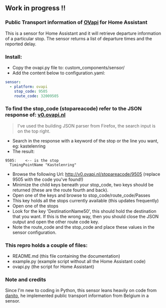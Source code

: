## Work in progress !!


### Public Transport information of [OVapi](http://www.ovapi.nl) for Home Assistant

This is a sensor for Home Assistant and it will retrieve departure information of a particular stop. The sensor returns a list of departure times and the reported delay.

### Install:
- Copy the ovapi.py file to: custom_components/sensor/
- Add the content below to configuration.yaml:

```yaml
sensor:
  - platform: ovapi
    stop_code: 9505
    route_code: 32009505
```

### To find the stop_code (stopareacode) refer to the JSON response of: [v0.ovapi.nl](http://v0.ovapi.nl/stopareacode)
> I've used the building JSON parser from Firefox, the search input is on the top right.

- Search in the response with a keyword of the stop or the line you want, eg: kastelenring
- The result:
```
9505:    <-- is the stop
  TimingPointName "Kastelenring"
```
- Browse the following Url: http://v0.ovapi.nl/stopareacode/9505 (replace 9505 with the code you've found!)
- Minimize the child keys beneath your stop_code, two keys should be returned (these are the route fourth and back).
- Open one of the keys and browse to stop_code/route_code/Passes
- This key holds all the stops currently available (this updates frequently)
- Open one of the stops
- Look for the key 'DestinationName50', this should hold the destination that you want. If this is the wrong way, then you should close the JSON output and open the other route code key.
- Note the route_code and the stop_code and place these values in the sensor configuration.

### This repro holds a couple of files:
- README.md (this file containing the documentation)
- example.py (example script without all the Home Assistant code)
- ovapi.py (the script for Home Assistant)

### Note and credits
Since I'm new to coding in Python, this sensor leans heavily on code from [danito](https://github.com/danito/HA-Config/blob/master/custom_components/sensor/stib.py), he implemented public transport information from Belgium in a sensor.